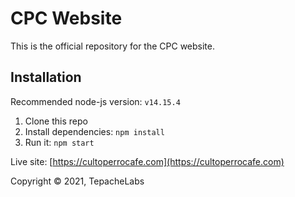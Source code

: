 # CPC Website

This is the official repository for the CPC website.

## Installation

Recommended node-js version: `v14.15.4`

1. Clone this repo
2. Install dependencies: `npm install`
3. Run it: `npm start`

Live site: [https://cultoperrocafe.com](https://cultoperrocafe.com)

Copyright © 2021, TepacheLabs
